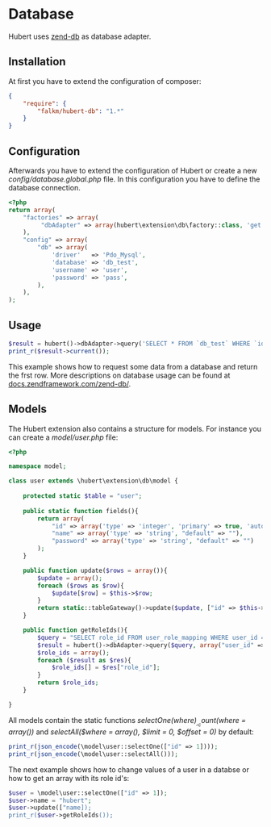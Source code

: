 # Database

Hubert uses [zend-db](https://docs.zendframework.com/zend-db/) as database adapter.

## Installation

At first you have to extend the configuration of composer:
```json
{
    "require": {
        "falkm/hubert-db": "1.*"
    }
}
```

## Configuration

Afterwards you have to extend the configuration of Hubert or create a new _config/database.global.php_ file. In this configuration you have to define the database connection.

```php
<?php
return array(
    "factories" => array(
         "dbAdapter" => array(hubert\extension\db\factory::class, 'get')
    ),
    "config" => array(
        "db" => array(
            'driver'   => 'Pdo_Mysql',
            'database' => 'db_test',
            'username' => 'user',
            'password' => 'pass',
        ),
    ),
);
```

## Usage

```php
$result = hubert()->dbAdapter->query('SELECT * FROM `db_test` WHERE `id` = :id', ['id' => 1]);
print_r($result->current());
```
This example shows how to request some data from a database and return the frst row. More descriptions on database usage can be found at [docs.zendframework.com/zend-db/](https://docs.zendframework.com/zend-db/).

## Models

The Hubert extension also contains a structure for models. For instance you can create a _model/user.php_ file:
```php
<?php

namespace model;

class user extends \hubert\extension\db\model {
    
    protected static $table = "user";
     
    public static function fields(){
        return array(
            "id" => array('type' => 'integer', 'primary' => true, 'autoincrement' => true),
            "name" => array('type' => 'string', "default" => ""),
            "password" => array('type' => 'string', "default" => "")
        );
    }

    public function update($rows = array()){
        $update = array();
        foreach ($rows as $row){
            $update[$row] = $this->$row;
        }
        return static::tableGateway()->update($update, ["id" => $this->id]);
    }

    public function getRoleIds(){
        $query = "SELECT role_id FROM user_role_mapping WHERE user_id = :user_id";
        $result = hubert()->dbAdapter->query($query, array("user_id" => $this->id));
        $role_ids = array();
        foreach ($result as $res){
            $role_ids[] = $res["role_id"];
        }
        return $role_ids;
    }

}
```

All models contain the static functions _selectOne($where)_, _count($where = array())_ and _selectAll($where = array(), $limit = 0, $offset = 0)_ by default:
```php
print_r(json_encode(\model\user::selectOne(["id" => 1])));
print_r(json_encode(\model\user::selectAll()));
```

The next example shows how to change values of a user in a databse or how to get an array with its role id's:
```php
$user = \model\user::selectOne(["id" => 1]);
$user->name = "hubert";
$user->update(["name]);
print_r($user->getRoleIds());
```

